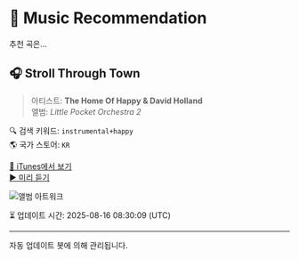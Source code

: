 
# 🎵 Music Recommendation

추천 곡은...

## 🎧 Stroll Through Town  
> 아티스트: **The Home Of Happy & David Holland**  
> 앨범: _Little Pocket Orchestra 2_  

🔍 검색 키워드: `instrumental+happy`  
🌎 국가 스토어: `KR`

[🔗 iTunes에서 보기](https://music.apple.com/kr/album/stroll-through-town/1767751136?i=1767751146&uo=4)  
[▶️ 미리 듣기](https://audio-ssl.itunes.apple.com/itunes-assets/AudioPreview211/v4/7c/92/5e/7c925e53-8109-693c-72bb-7a74fa4be256/mzaf_14762918085169289987.plus.aac.p.m4a)

![앨범 아트워크](https://is1-ssl.mzstatic.com/image/thumb/Music211/v4/22/a7/b1/22a7b163-9d83-e3bf-9ca0-0619adda0ff6/608539095629_cover.jpg/100x100bb.jpg)

⏳ 업데이트 시간: 2025-08-16 08:30:09 (UTC)

---
자동 업데이트 봇에 의해 관리됩니다.
